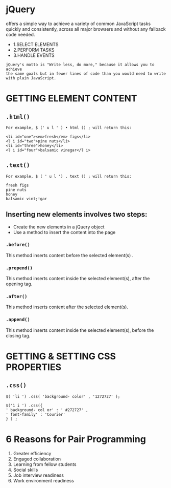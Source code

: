 # jQuery 
offers a simple way to achieve a variety of common 
JavaScript tasks quickly and consistently, across all major 
browsers and without any fallback code needed. 


+ 1.SELECT ELEMENTS 
+ 2.PERFORM TASKS 
+ 3.HANDLE EVENTS 


```
jQuery's motto is "Write less, do more," because it allows you to achieve 
the same goals but in fewer lines of code than you would need to write 
with plain JavaScript. 

```

# GETTING ELEMENT CONTENT
## ``.html()``

```
For example, $ (' u l ' ) • html () ; will return this: 

<li id="one"><em>fresh</em> figs</li> 
<l i id="two">pine nuts</li> 
<li id="three">honey</li> 
<l i id="four">balsamic vinegar</l i>
```

## ``.text()``

```
For example, $ ( ' u l ') . text () ; will return this: 

fresh figs 
pine nuts 
honey 
balsamic vint;!gar
```

## Inserting new elements involves two steps: 
+ Create the new elements in a jQuery object 
+ Use a method to insert the content into the page






### `.before()` 
This method inserts content 
before the selected element(s) . 

###  `.prepend()` 
This method inserts content 
inside the selected element(s), 
after the opening tag. 

###  `.after()` 
This method inserts content 
after the selected element(s). 

### `.append()` 
This method inserts content 
inside the selected element(s), 
before the closing tag. 


# GETTING & SETTING CSS PROPERTIES

## `.css()`

```
$( 'li ') .css( 'background- color' , '1272727' ); 

$('1 i ') .css({ 
' background- col or' : ' #272727' , 
' font-family' : 'Courier' 
} ) ; 
```


# 6 Reasons for Pair Programming

1. Greater efficiency
2. Engaged collaboration
3. Learning from fellow students
4. Social skills
5. Job interview readiness
6. Work environment readiness

